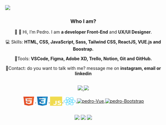  <img src="https://cdn.discordapp.com/attachments/896170579525246979/930979414618030170/GIF-220112_211920.gif">



<h3 align="center">Who I am?</h3>
    
    
    
<p align="center"> 
 👤 👋 Hi, I’m Pedro. I am <strong>a developer Front-End</strong> and <strong>UX/UI Designer</strong>.
</p>

<p align="center">
 💻 Skills: <strong>HTML, CSS, JavaScript, Sass, Tailwind CSS, ReactJS, VUE.js and Boostrap.</strong>
</p>

<p align="center">
  💼Tools: <strong> VSCode, Figma, Adobe XD, Trello, Notion, Git and GitHub.</strong>
</p>

<p align="center">
  📱Contact: do you want to talk with me? message me on <strong> instagram, email or linkedin </strong>
</p>


    
    
    
##
<div align="center">
  <a href="https://github.com/Pedrogsouza">
  <img height="160em" src="https://github-readme-stats.vercel.app/api?username=Pedrogsouza&show_icons=true&theme=github_dark&include_all_commits=true&count_private=true"/>
  <img height="160em" src="https://github-readme-stats.vercel.app/api/top-langs/?username=Pedrogsouza&layout=compact&langs_count=7&theme=github_dark"/>
</div>
<div align="center">
<div style="display: inline_block"><br>
  <img align="center" alt="pedro-HTML" height="30" width="40" src="https://raw.githubusercontent.com/devicons/devicon/master/icons/html5/html5-original.svg">
  <img align="center" alt="pedro-CSS" height="30" width="40" src="https://raw.githubusercontent.com/devicons/devicon/master/icons/css3/css3-original.svg">
  <img align="center" alt="pedro-Js" height="30" width="40" src="https://raw.githubusercontent.com/devicons/devicon/master/icons/javascript/javascript-plain.svg">
  <img align="center" alt="pedro-React" height="30" width="40" src="https://raw.githubusercontent.com/devicons/devicon/master/icons/react/react-original.svg">
  <img align="center" alt="pedro-Vue" height="30" width="30" src="https://img.icons8.com/external-tal-revivo-shadow-tal-revivo/24/000000/external-vuejs-an-open-source-javascript-framework-for-building-user-interfaces-and-single-page-applications-logo-shadow-tal-revivo.png">
     <img align="center" alt="pedro-Bootstrap" height="40" width="40" src="https://img.icons8.com/color/48/000000/bootstrap.png">
    

    
    
    
    
 
  
  ##
 
<div> 
 
  <a href="https://www.instagram.com/pedrosouz4/" target="_blank"><img src="https://img.shields.io/badge/-Instagram-%23E4405F?style=for-the-badge&logo=instagram&logoColor=white" target="_blank"></a>
  <a href="mailto:pedrosouz13@gmail.com"><img src="https://img.shields.io/badge/-Gmail-%23333?style=for-the-badge&logo=gmail&logoColor=white" target="_blank"></a>
  <a href="https://www.linkedin.com/in/joão-pedro-g-souza-4b660621b/" target="_blank"><img src="https://img.shields.io/badge/-LinkedIn-%230077B5?style=for-the-badge&logo=linkedin&logoColor=white" target="_blank"></a> 
 
 
</div>
